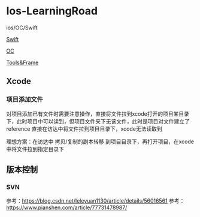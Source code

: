 # Ios-LearningRoad
ios/OC/Swift

[Swift](https://github.com/Avaloqi/Ios-LearningRoad/blob/main/Swift.md)

[OC](https://github.com/Avaloqi/Ios-LearningRoad/blob/main/oc.md)

[Tools&Frame](https://github.com/Avaloqi/Ios-LearningRoad/blob/main/Tools%26Frame.md)

## Xcode

### 项目添加文件
  对项目添加已有文件时需要注意操作，直接将文件拉到xcode打开的项目某目录下，此时项目中可以读到，但项目文件夹下无该文件，此时是项目对文件建立了reference
  直接在访达中将文件拉到项目目录下，xcode无法读取到
  
  理想方案：在访达中 拷贝/复制的副本转移 到项目目录下，再打开项目，在xcode中将文件拉到指定目录下

## 版本控制

### SVN

参考：https://blog.csdn.net/leleyuan1130/article/details/56016561
参考：https://www.pianshen.com/article/77731478987/
